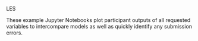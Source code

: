 LES

These example Jupyter Notebooks plot participant outputs of all requested variables to intercompare models as well as quickly identify any submission errors.
